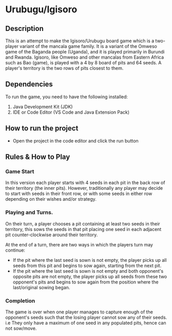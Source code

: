 <HTML>

# Urubugu/Igisoro

## Description

This is an attempt to make the Igisoro/Urubugu board game which is a two-player variant of the mancala game family. It is a variant of the Omweso game of the Baganda people (Uganda), and it is played primarily in Burundi and Rwanda. Igisoro, like Omweso and other mancalas from Eastern Africa such as Bao (game), is played with a 4 by 8 board of pits and 64 seeds. A player's territory is the two rows of pits closest to them.

## Dependencies

To run the game, you need to have the following installed:

1. Java Development Kit (JDK)
2. IDE or Code Editor (VS Code and Java Extension Pack)

## How to run the project

- Open the project in the code editor and click the run button

## Rules & How to Play

### Game Start

In this version each player starts with 4 seeds in each pit in the back row of their territory (the inner pits). However, traditionally any player may decide to start with seeds in their front row, or with some seeds in either row depending on their wishes and/or strategy.

### Playing and Turns.

On their turn, a player chooses a pit containing at least two seeds in their territory, this sows the seeds in that pit placing one seed in each adjacent pit counter-clockwise around their territory.

At the end of a turn, there are two ways in which the players turn may continue:

- If the pit where the last seed is sown is not empty, the player picks up all seeds from this pit and begins to sow again, starting from the next pit.
- If the pit where the last seed is sown is not empty and both opponent's opposite pits are not empty, the player picks up all seeds from these two opponent's pits and begins to sow again from the position where the last/original sowing began.

### Completion

The game is over when one player manages to capture enough of the opponent's seeds such that the losing player cannot sow any of their seeds. i.e They only have a maximum of one seed in any populated pits, hence can not sow/move.

</HTML>
